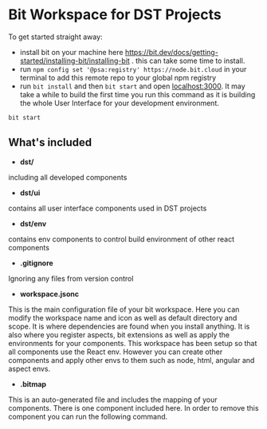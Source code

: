# Bit Workspace for DST Projects

To get started straight away:
- install bit on your machine here https://bit.dev/docs/getting-started/installing-bit/installing-bit . this can take some time to install.
- run `npm config set '@psa:registry' https://node.bit.cloud` in your terminal to add this remote repo to your global npm registry
- run  `bit install` and then `bit start` and open [localhost:3000](http://localhost:3000). It may take a while to build the first time you run this command as it is building the whole User Interface for your development environment.

```bash
bit start
```

## What's included

- **dst/**

including all developed components 


- **dst/ui**

contains all user interface components used in DST projects


- **dst/env**

contains env components to control build environment of other react components


- **.gitignore**

Ignoring any files from version control


- **workspace.jsonc**

This is the main configuration file of your bit workspace. Here you can modify the workspace name and icon as well as default directory and scope. It is where dependencies are found when you install anything. It is also where you register aspects, bit extensions as well as apply the environments for your components. This workspace has been setup so that all components use the React env. However you can create other components and apply other envs to them such as node, html, angular and aspect envs.


- **.bitmap**

This is an auto-generated file and includes the mapping of your components. There is one component included here. In order to remove this component you can run the following command.


